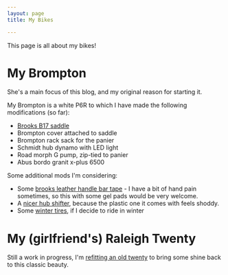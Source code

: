 ```yaml
---
layout: page
title: My Bikes

---
```


This page is all about my bikes!

# My Brompton

She's a main focus of this blog, and my original reason for starting it.

My Brompton is a white P6R to which I have made the following modifications (so far):

* [Brooks B17 saddle](/brompton-zero-day-brooks/)
* Brompton cover attached to saddle
* Brompton rack sack for the panier
* Schmidt hub dynamo with LED light
* Road morph G pump, zip-tied to panier
* Abus bordo granit x-plus 6500

Some additional mods I'm considering:

* Some [brooks leather handle bar tape](https://curbsidecycle.com/products/brooks-perforated-leather-handlebar-tape?variant=16216406211) - I have a bit of hand pain sometimes, so this with some gel pads would be very welcome.
* A [nicer hub shifter](https://curbsidecycle.com/products/sturmey-archer-sls30-thumb-shifter), because the plastic one it comes with feels shoddy.
* Some [winter tires](https://curbsidecycle.com/products/marathon-winter-spike-tire), if I decide to ride in winter

# My (girlfriend's) Raleigh Twenty

Still a work in progress, I'm [refitting an old twenty](/the-raleigh-project/) to bring some shine back to this classic beauty.
